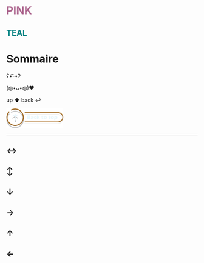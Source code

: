 <h1 style="color: #ab638c"> PINK </h1>
<h2 style="color: #008080;">TEAL </h2>

# Sommaire

ʕ•͡-•ʔ

(◍•ᴗ•◍)❤

up ⬆️
back ↩️

 <a href="./doc/read-more/objectifs-consignes.md">
  <img src="../assets/design/button/back_to_top.png" alt="Read more" style="width: 150px; height: auto;">
  </a>

---

## ↔

## ↕

## ↓

## →

## ↑

## ←
